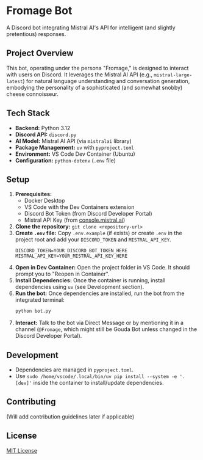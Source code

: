 # Fromage Bot

A Discord bot integrating Mistral AI's API for intelligent (and slightly pretentious) responses.

## Project Overview

This bot, operating under the persona "Fromage," is designed to interact with users on Discord. It leverages the Mistral AI API (e.g., `mistral-large-latest`) for natural language understanding and conversation generation, embodying the personality of a sophisticated (and somewhat snobby) cheese connoisseur.

## Tech Stack

*   **Backend:** Python 3.12
*   **Discord API:** `discord.py`
*   **AI Model:** Mistral AI API (via `mistralai` library)
*   **Package Management:** `uv` with `pyproject.toml`
*   **Environment:** VS Code Dev Container (Ubuntu)
*   **Configuration:** `python-dotenv` (`.env` file)

## Setup

1.  **Prerequisites:**
    *   Docker Desktop
    *   VS Code with the Dev Containers extension
    *   Discord Bot Token (from Discord Developer Portal)
    *   Mistral API Key (from [console.mistral.ai](https://console.mistral.ai/))
2.  **Clone the repository:** `git clone <repository-url>`
3.  **Create `.env` file:** Copy `.env.example` (if exists) or create `.env` in the project root and add your `DISCORD_TOKEN` and `MISTRAL_API_KEY`.
    ```dotenv
    DISCORD_TOKEN=YOUR_DISCORD_BOT_TOKEN_HERE
    MISTRAL_API_KEY=YOUR_MISTRAL_API_KEY_HERE
    ```
4.  **Open in Dev Container:** Open the project folder in VS Code. It should prompt you to "Reopen in Container".
5.  **Install Dependencies:** Once the container is running, install dependencies using `uv` (see Development section).
6.  **Run the bot:** Once dependencies are installed, run the bot from the integrated terminal:
    ```bash
    python bot.py
    ```
7.  **Interact:** Talk to the bot via Direct Message or by mentioning it in a channel (`@Fromage`, which might still be Gouda Bot unless changed in the Discord Developer Portal).

## Development

*   Dependencies are managed in `pyproject.toml`.
*   Use `sudo /home/vscode/.local/bin/uv pip install --system -e '.[dev]'` inside the container to install/update dependencies.

## Contributing

(Will add contribution guidelines later if applicable)

## License

[MIT License](https://choosealicense.com/licenses/mit/)